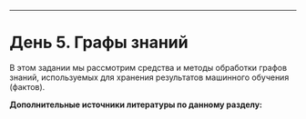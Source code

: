 ****
# День 5. Графы знаний <a name="6"></a>


В этом задании мы рассмотрим средства и методы обработки графов знаний, используемых для хранения результатов машинного обучения (фактов). 


**Дополнительные источники литературы по данному разделу:**



